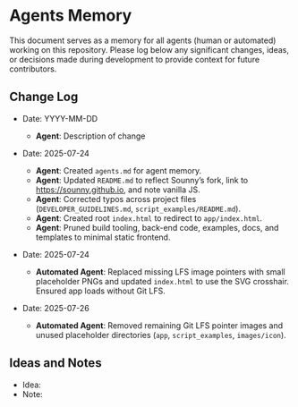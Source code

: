 # Agents Memory

This document serves as a memory for all agents (human or automated) working on this repository. Please log below any significant changes, ideas, or decisions made during development to provide context for future contributors.

## Change Log

- Date: YYYY-MM-DD
  - **Agent**: Description of change

- Date: 2025-07-24
  - **Agent**: Created `agents.md` for agent memory.
  - **Agent**: Updated `README.md` to reflect Sounny’s fork, link to https://sounny.github.io, and note vanilla JS.
  - **Agent**: Corrected typos across project files (`DEVELOPER_GUIDELINES.md`, `script_examples/README.md`).
  - **Agent**: Created root `index.html` to redirect to `app/index.html`.
  - **Agent**: Pruned build tooling, back-end code, examples, docs, and templates to minimal static frontend.
- Date: 2025-07-24
  - **Automated Agent**: Replaced missing LFS image pointers with small placeholder PNGs and updated `index.html` to use the SVG crosshair. Ensured app loads without Git LFS.
- Date: 2025-07-26
  - **Automated Agent**: Removed remaining Git LFS pointer images and unused placeholder directories (`app`, `script_examples`, `images/icon`).

## Ideas and Notes

- Idea: 
- Note:

